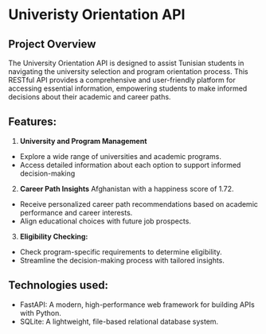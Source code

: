# Univeristy Orientation API

## Project Overview 
The University Orientation API is designed to assist Tunisian students in navigating the university selection and program orientation process. This RESTful API provides a comprehensive and user-friendly platform for accessing essential information, empowering students to make informed decisions about their academic and career paths.

## Features:
1. **University and Program Management**
- Explore a wide range of universities and academic programs.
- Access detailed information about each option to support informed decision-making
   
2. **Career Path Insights** Afghanistan with a happiness score of 1.72.
- Receive personalized career path recommendations based on academic performance and career interests.
- Align educational choices with future job prospects.

3. **Eligibility Checking:**
- Check program-specific requirements to determine eligibility.
- Streamline the decision-making process with tailored insights.

## Technologies used:
- FastAPI: A modern, high-performance web framework for building APIs with Python.
- SQLite: A lightweight, file-based relational database system.
